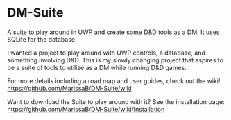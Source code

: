 # DM-Suite
A suite to play around in UWP and create some D&D tools as a DM. It uses SQLite for the database.

I wanted a project to play around with UWP controls, a database, and something involving D&D. This is my slowly changing project that aspires to be a suite of tools to utilize as a DM while running D&D games.

For more details including a road map and user guides, check out the wiki! https://github.com/MarissaB/DM-Suite/wiki

Want to download the Suite to play around with it? See the installation page: https://github.com/MarissaB/DM-Suite/wiki/Installation
